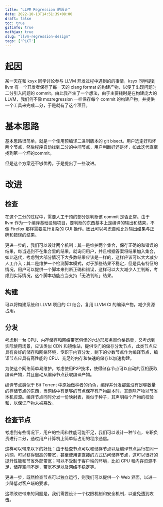 ```yaml
---
title: "LLVM Regression 的设计"
date: 2022-10-13T14:51:39+08:00
draft: false
toc: true
gitinfo: true
mathjax: true
slug: "llvm-regression-design"
tags: ['PLCT']
---
```


# 起因

某一天在和 ksyx 同学讨论参与 LLVM 开发过程中遇到的的事情，ksyx 同学提到 llvm 有一个开发者保存了每一天的 clang format 的构建产物，以便于出现问题时二分引入问题的 commit。由此我产生了一个想法，由于主要耗时是在构建庞大的 LLVM，我们何不像 mozregression 一样保存每个 commit 的构建产物，并提供一个工具来完成二分，于是就有了这个项目。

# 基本思路

基本思路很简单，就是一个使用预编译二进制版本的 git bisect。用户选定好和坏两个节点，然后程序自动找到二分的中间节点，用户判断好还是坏，如此迭代直至找到第一个坏的commit。

但是这个方案还不够优秀，于是提出了一些改进。

# 改进

## 检查

在这个二分的过程中，需要人工干预的部分是判断该 commit 是否正常。由于 llvm 作为一个编译基础设施项目，要判断的东西基本上是编译的输出和结果，不像 Firefox 那样需要进行复杂的 GUI 操作。因此可以考虑自动比对输出结果与正确和错误的结果。

更进一步的，我们可以设计两个机制：其一是维护两个集合，保存正确的和错误的结果，每当遇到不在集合里的结果，就询问用户，并且根据答案将结果加入集合，如此迭代，考虑到大部分情况下大多数结果应该是一样的，这样应该可以大大减少人工介入；其二是维护一个检测脚本模式，对于那些结果不稳定，但是具有特征的情况，用户可以提供一个脚本来判断正确和错误，这样可以大大减少人工判断，考虑到实际情况，这个脚本功能应当支持「无法判断」结果。

## 构建

可以将构建系统和 LLVM 项目的 CI 结合，复用 LLVM CI 的编译产物，减少资源占用。

## 分发

考虑到一台 CPU、内存储存和网络带宽俱佳的六边形服务器价格昂贵，又考虑到实际使用场景，应该类似 CDN 和镜像站，提供专门的储存分发节点，此类节点应具有良好的储存和网络环境，专职于内容分发，剩下的少数节点作为编译节点，编译节点应具有高性能的 CPU、充足的内存和快速的储存以加速构建。

为使这个网络简单易维护，考虑使用P2P技术，使得储存节点可以自动的互相获取编译产物，并且自动从编译节点获取编译产物。

编译节点类似于 Bit Torrent 中原始做种者的角色，编译并分发那些没有足够数量的存储节点的东西，当网络中有足够的节点保存有产物副本时，其删除产物以节省本机资源。编译节点同时分发一份映射表，类似于种子，其声明每个产物的校验和，以保证产物未被篡改。

## 检查节点

考虑到有些情况下，用户的空间和性能可能不足，我们可以设计一种节点，专职负责进行二分，通过用户计算机上简单低占用的程序通信。

这样可以带来以下的好处：由于检查节点可以和储存节点以及编译节点运行在同一内网，可以获得很高的带宽，甚至使用更直接的方式访问储存节点，这可以很好的提升性能和节省外部带宽；可以不受制于客户端的环境，比如 CPU 和内存资源不足，储存空间不足，带宽不足以及网络不稳定等。

更进一步，既然检查节点可以独立运行，则我们可以提供一个 Web 界面，以进一步降低对客户端的要求。

这项改进带来的问题是，我们需要设计一个权限机制和安全机制，以避免遭到攻击。
